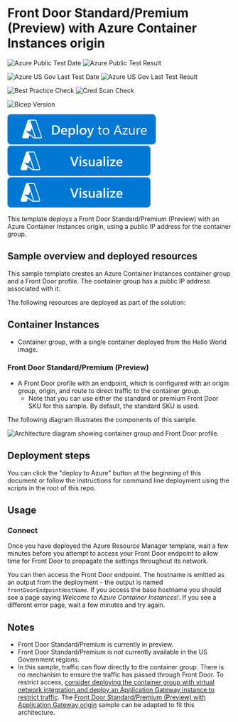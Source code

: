 # Front Door Standard/Premium (Preview) with Azure Container Instances origin

![Azure Public Test Date](https://azurequickstartsservice.blob.core.windows.net/badges/quickstarts/microsoft.network/front-door-standard-premium-container-instances-external/PublicLastTestDate.svg)
![Azure Public Test Result](https://azurequickstartsservice.blob.core.windows.net/badges/quickstarts/microsoft.network/front-door-standard-premium-container-instances-external/PublicDeployment.svg)

![Azure US Gov Last Test Date](https://azurequickstartsservice.blob.core.windows.net/badges/quickstarts/microsoft.network/front-door-standard-premium-container-instances-external/FairfaxLastTestDate.svg)
![Azure US Gov Last Test Result](https://azurequickstartsservice.blob.core.windows.net/badges/quickstarts/microsoft.network/front-door-standard-premium-container-instances-external/FairfaxDeployment.svg)

![Best Practice Check](https://azurequickstartsservice.blob.core.windows.net/badges/quickstarts/microsoft.network/front-door-standard-premium-container-instances-external/BestPracticeResult.svg)
![Cred Scan Check](https://azurequickstartsservice.blob.core.windows.net/badges/quickstarts/microsoft.network/front-door-standard-premium-container-instances-external/CredScanResult.svg)

![Bicep Version](https://azurequickstartsservice.blob.core.windows.net/badges/quickstarts/microsoft.network/front-door-standard-premium-container-instances-external/BicepVersion.svg)

[![Deploy To Azure](https://raw.githubusercontent.com/Azure/azure-quickstart-templates/master/1-CONTRIBUTION-GUIDE/images/deploytoazure.svg?sanitize=true)](https://portal.azure.com/#create/Microsoft.Template/uri/https%3A%2F%2Fraw.githubusercontent.com%2FAzure%2Fazure-quickstart-templates%2Fmaster%2Fquickstarts%2Fmicrosoft.network%2Ffront-door-standard-premium-container-instances-external%2Fazuredeploy.json)  [![Visualize](https://raw.githubusercontent.com/Azure/azure-quickstart-templates/master/1-CONTRIBUTION-GUIDE/images/visualizebutton.svg?sanitize=true)](http://armviz.io/#/?load=https%3A%2F%2Fraw.githubusercontent.com%2FAzure%2Fazure-quickstart-templates%2Fmaster%2Fquickstarts%2Fmicrosoft.network%2Ffront-door-standard-premium-container-instances-external%2Fazuredeploy.json)
[![Visualize](https://raw.githubusercontent.com/Azure/azure-quickstart-templates/master/1-CONTRIBUTION-GUIDE/images/visualizebutton.svg?sanitize=true)](http://armviz.io/#/?load=https%3A%2F%2Fraw.githubusercontent.com%2FAzure%2Fazure-quickstart-templates%2Fmaster%2Fquickstarts%2Fmicrosoft.network%2Ffront-door-standard-premium-container-instances-external%2Fazuredeploy.json)

This template deploys a Front Door Standard/Premium (Preview) with an Azure Container Instances origin, using a public IP address for the container group.

## Sample overview and deployed resources

This sample template creates an Azure Container Instances container group and a Front Door profile. The container group has a public IP address associated with it.

The following resources are deployed as part of the solution:

## Container Instances
- Container group, with a single container deployed from the Hello World image.

### Front Door Standard/Premium (Preview)
- A Front Door profile with an endpoint, which is configured with an origin group, origin, and route to direct traffic to the container group.
  - Note that you can use either the standard or premium Front Door SKU for this sample. By default, the standard SKU is used.

The following diagram illustrates the components of this sample.

![Architecture diagram showing container group and Front Door profile.](images/diagram.png)

## Deployment steps

You can click the "deploy to Azure" button at the beginning of this document or follow the instructions for command line deployment using the scripts in the root of this repo.

## Usage

### Connect

Once you have deployed the Azure Resource Manager template, wait a few minutes before you attempt to access your Front Door endpoint to allow time for Front Door to propagate the settings throughout its network.

You can then access the Front Door endpoint. The hostname is emitted as an output from the deployment - the output is named `frontDoorEndpointHostName`. If you access the base hostname you should see a page saying _Welcome to Azure Container Instances!_. If you see a different error page, wait a few minutes and try again.

## Notes

- Front Door Standard/Premium is currently in preview.
- Front Door Standard/Premium is not currently available in the US Government regions.
- In this sample, traffic can flow directly to the container group. There is no mechanism to ensure the traffic has passed through Front Door. To restrict access, [consider deploying the container group with virtual network integration and deploy an Application Gateway instance to restrict traffic](https://docs.microsoft.com/azure/container-instances/container-instances-application-gateway). The [Front Door Standard/Premium (Preview) with Application Gateway origin](https://github.com/Azure/azure-quickstart-templates/tree/master/quickstarts/microsoft.network/front-door-standard-premium-application-gateway-public) sample can be adapted to fit this architecture.